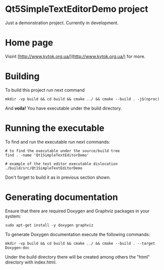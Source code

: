 # Qt5SimpleTextEditorDemo project

Just a demonstration project.
Currently in development.

# Home page

Visint [http://www.kytok.org.ua/](http://www.kytok.org.ua/) for more.

# Building

To build this project run next command
```
mkdir -vp build && cd build && cmake ../ && cmake --build . -j$(nproc)
```
And **voila!** You have executable under the build directory.

# Running the executable

To find and run the executable run next commands:

```
# to find the executable under the source/build tree
find . -name 'Qt1SimpleTextEditorDemo'

# example of the text editor executable dislocation
./build/src/Qt1SimpleTextEditorDemo
```

Don't forget to build it as in previous section shown.

# Generating documentation

Ensure that there are required Doxygen and Graphviz packages in your system:

```
sudo apt-get install -y doxygen graphviz
```

To generate Doxygen documentation execute the following commands:

```
mkdir -vp build && cd build && cmake ../ && cmake --build . --target Doxygen-doc
```

Under the build directory there will be created among others the "html" directory with index.html. 